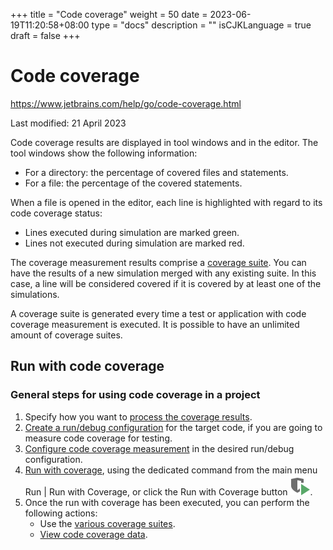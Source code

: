 +++
title = "Code coverage"
weight = 50
date = 2023-06-19T11:20:58+08:00
type = "docs"
description = ""
isCJKLanguage = true
draft = false
+++
# Code coverage﻿

https://www.jetbrains.com/help/go/code-coverage.html

Last modified: 21 April 2023

Code coverage results are displayed in tool windows and in the editor. The tool windows show the following information:

- For a directory: the percentage of covered files and statements.
- For a file: the percentage of the covered statements.

When a file is opened in the editor, each line is highlighted with regard to its code coverage status:

- Lines executed during simulation are marked green.
- Lines not executed during simulation are marked red.

The coverage measurement results comprise a [coverage suite](https://www.jetbrains.com/help/go/switching-between-code-coverage-suites.html). You can have the results of a new simulation merged with any existing suite. In this case, a line will be considered covered if it is covered by at least one of the simulations.

A coverage suite is generated every time a test or application with code coverage measurement is executed. It is possible to have an unlimited amount of coverage suites.

## Run with code coverage﻿

### General steps for using code coverage in a project﻿

1. Specify how you want to [process the coverage results](https://www.jetbrains.com/help/go/configuring-code-coverage-measurement.html#cov_suites).
2. [Create a run/debug configuration](https://www.jetbrains.com/help/go/run-debug-configuration.html#run-debug-configuration-templates-for-tests) for the target code, if you are going to measure code coverage for testing.
3. [Configure code coverage measurement](https://www.jetbrains.com/help/go/configuring-code-coverage-measurement.html) in the desired run/debug configuration.
4. [Run with coverage](https://www.jetbrains.com/help/go/running-test-with-coverage.html), using the dedicated command from the main menu Run | Run with Coverage, or click the Run with Coverage button ![the Run with Coverage button](index_img/app.general.runWithCoverage.svg).
5. Once the run with coverage has been executed, you can perform the following actions:
   - Use the [various coverage suites](https://www.jetbrains.com/help/go/switching-between-code-coverage-suites.html).
   - [View code coverage data](https://www.jetbrains.com/help/go/switching-between-code-coverage-suites.html).